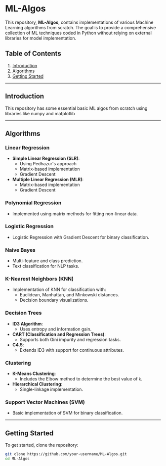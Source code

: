 # ML-Algos

This repository, **ML-Algos**, contains implementations of various Machine Learning algorithms from scratch. The goal is to provide a comprehensive collection of ML techniques coded in Python without relying on external libraries for model implementation. 
## Table of Contents

1. [Introduction](#introduction)
2. [Algorithms](#algorithms)
3. [Getting Started](#getting-started)

---

## Introduction

This repository has some essential basic ML algos from scratch using libraries like numpy and matplotlib

---

## Algorithms

### Linear Regression
- **Simple Linear Regression (SLR)**:
    - Using Pedhazur's approach
    - Matrix-based implementation
    - Gradient Descent
- **Multiple Linear Regression (MLR)**:
    - Matrix-based implementation
    - Gradient Descent

### Polynomial Regression
- Implemented using matrix methods for fitting non-linear data.

### Logistic Regression
- Logistic Regression with Gradient Descent for binary classification.

### Naive Bayes
- Multi-feature and class prediction.
- Text classification for NLP tasks.

### K-Nearest Neighbors (KNN)
- Implementation of KNN for classification with:
    - Euclidean, Manhattan, and Minkowski distances.
    - Decision boundary visualizations.

### Decision Trees
- **ID3 Algorithm**:
    - Uses entropy and information gain.
- **CART (Classification and Regression Trees)**:
    - Supports both Gini impurity and regression tasks.
- **C4.5**:
    - Extends ID3 with support for continuous attributes.

### Clustering
- **K-Means Clustering**:
    - Includes the Elbow method to determine the best value of `k`.
- **Hierarchical Clustering**:
    - Single-linkage implementation.

### Support Vector Machines (SVM)
- Basic implementation of SVM for binary classification.

---

## Getting Started

To get started, clone the repository:
```bash
git clone https://github.com/your-username/ML-Algos.git
cd ML-Algos
